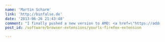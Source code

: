 ```yaml
---
name: 'Martin Scharm'
link: 'http://binfalse.de'
date: '2013-06-26 21:43:48'
comment: "I finally pushed a new version to AMO: <a href=\"https://addons.mozilla.org/en-US/firefox/addon/yourls-shortener/versions/\" rel=\"nofollow\">1.5-rc1</a>.\nIn this version I've implemented some of your feature requests. Thanks a lot for sharing your thoughts!"
post_id: /software/browser-extensions/yourls-firefox-extension

---
```



